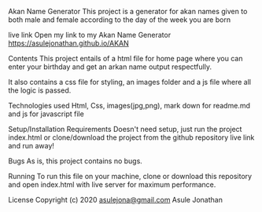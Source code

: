 Akan Name Generator
This project is a generator for akan names given to both male and female according to the day of the week you are born

live link
Open my link to my Akan Name Generator
https://asulejonathan.github.io/AKAN

Contents
This project entails of a html file for home page where you can enter your birthday and get an arkan name output respectfully.

It also contains a css file for styling, an images folder and a js file where all the logic is passed.

Technologies used
Html, Css, images(jpg,png), mark down for readme.md and js for javascript file

Setup/Installation Requirements
Doesn't need setup, just run the project index.html or clone/download the project from the github repository live link and run away!

Bugs
As is, this project contains no bugs.

Running
To run this file on your machine, clone or download this repository and open index.html with live server for maximum performance.

License
Copyright (c) 2020 asulejona@gmail.com Asule Jonathan

